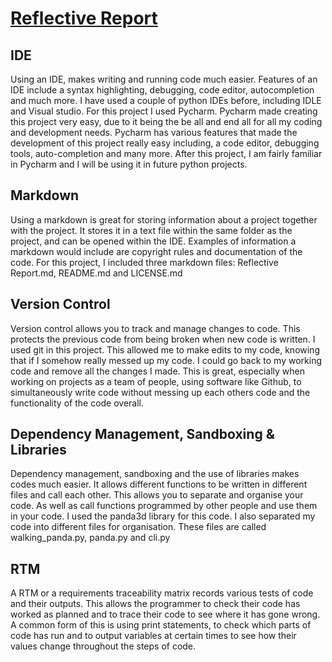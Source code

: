 # <ins> Reflective Report 
## IDE

Using an IDE, makes writing and running code much easier. Features of an IDE include a
syntax highlighting, debugging, code editor, autocompletion and much more.
I have used a couple of python IDEs before, including IDLE and Visual studio.
For this project I used Pycharm. Pycharm made creating this project very easy, due to it being the be all and end all
for all my coding and development needs. Pycharm has various features that made the development of this project really
easy including, a code editor, debugging tools, auto-completion and many more. After this project, I am fairly 
familiar in Pycharm and I will be using it in future python projects.

## Markdown 

Using a markdown is great for storing information about a project together with the project.
It stores it in a text file within the same folder as the project, and can be opened within the IDE.
Examples of information a markdown would include are copyright rules and documentation of the code.
For this project, I included three markdown files: Reflective Report.md, README.md and LICENSE.md

## Version Control

Version control allows you to track and manage changes to code. This protects the previous code
from being broken when new code is written. I used git in this project. This allowed me to make edits to my code, knowing
that if I somehow really messed up my code. I could go back to my working code and remove all the changes I made.
This is great, especially when working on projects as a team of people, using software like Github, to simultaneously 
write code without messing up each others code and the functionality of the code overall.

## Dependency Management, Sandboxing & Libraries

Dependency management, sandboxing and the use of libraries makes codes much easier. 
It allows different functions to be written in different files and call each other.
This allows you to separate and organise your code. As well as call functions 
programmed by other people and use them in your code. I used the panda3d library for this code. I also
separated my code into different files for organisation. These files are called walking_panda.py, panda.py and cli.py

## RTM

A RTM or a requirements traceability matrix records various tests of code and their outputs.
This allows the programmer to check their code has worked as planned and to trace their
code to see where it has gone wrong. A common form of this is using print statements, to check which parts of code 
has run and to output variables at certain times to see how their values change throughout the steps of code.

